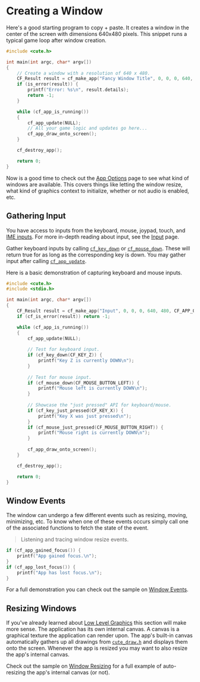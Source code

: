 # Creating a Window

Here's a good starting program to copy + paste. It creates a window in the center of the screen with dimensions 640x480 pixels. This snippet runs a typical game loop after window creation.

```cpp
#include <cute.h>

int main(int argc, char* argv[])
{
	// Create a window with a resolution of 640 x 480.
	CF_Result result = cf_make_app("Fancy Window Title", 0, 0, 0, 640, 480, CF_APP_OPTIONS_WINDOW_POS_CENTERED_BIT, argv[0]);
	if (is_error(result)) {
		printf("Error: %s\n", result.details);
		return -1;
	}

	while (cf_app_is_running())
	{
		cf_app_update(NULL);
		// All your game logic and updates go here...
		cf_app_draw_onto_screen();
	}

	cf_destroy_app();

	return 0;
}
```

Now is a good time to check out the [App Options](https://randygaul.github.io/cute_framework/#/app/app_options) page to see what kind of windows are available. This covers things like letting the window resize, what kind of graphics context to initialize, whether or not audio is enabled, etc.

## Gathering Input

You have access to inputs from the keyboard, mouse, joypad, touch, and [IME inputs](https://learn.microsoft.com/en-us/windows/apps/design/input/input-method-editors). For more in-depth reading about input, see the [Input](https://randygaul.github.io/cute_framework/#/topics/input) page.

Gather keyboard inputs by calling [`cf_key_down`](https://randygaul.github.io/cute_framework/#/input/cf_key_down) or [`cf_mouse_down`](https://randygaul.github.io/cute_framework/#/input/cf_mouse_down). These will return true for as long as the corresponding key is down. You may gather input after calling [`cf_app_update`](https://randygaul.github.io/cute_framework/#/app/cf_app_update).

Here is a basic demonstration of capturing keyboard and mouse inputs.

```cpp
#include <cute.h>
#include <stdio.h>

int main(int argc, char* argv[])
{
	CF_Result result = cf_make_app("Input", 0, 0, 0, 640, 480, CF_APP_OPTIONS_WINDOW_POS_CENTERED_BIT, argv[0]);
	if (cf_is_error(result)) return -1;

	while (cf_app_is_running())
	{
		cf_app_update(NULL);
		
		// Test for keyboard input.
		if (cf_key_down(CF_KEY_Z)) {
			printf("Key Z is currently DOWN\n");
		}
		
		// Test for mouse input.
		if (cf_mouse_down(CF_MOUSE_BUTTON_LEFT)) {
			printf("Mouse left is currently DOWN\n");
		}
		
		// Showcase the "just pressed" API for keyboard/mouse.
		if (cf_key_just_pressed(CF_KEY_X)) {
			printf("Key X was just pressed\n");
		}
		if (cf_mouse_just_pressed(CF_MOUSE_BUTTON_RIGHT)) {
			printf("Mouse right is currently DOWN\n");
		}
		
		cf_app_draw_onto_screen();
	}

	cf_destroy_app();

	return 0;
}
```

## Window Events

The window can undergo a few different events such as resizing, moving, minimizing, etc. To know when one of these events occurs simply call one of the associated functions to fetch the state of the event.

> Listening and tracing window resize events.

```cpp
if (cf_app_gained_focus()) {
	printf("App gained focus.\n");
}
if (cf_app_lost_focus()) {
	printf("App has lost focus.\n");
}
```

For a full demonstration you can check out the sample on [Window Events](https://github.com/RandyGaul/cute_framework/blob/master/samples/window_events.c).


## Resizing Windows

If you've already learned about [Low Level Graphics](https://randygaul.github.io/cute_framework/#/topics/low_leveL_graphics) this section will make more sense. The application has its own internal canvas. A canvas is a graphical texture the application can render upon. The app's built-in canvas automatically gathers up all drawings from [`cute_draw.h`](https://randygaul.github.io/cute_framework/#/api_reference?id=draw) and displays them onto the screen. Whenever the app is resized you may want to also resize the app's internal canvas.

Check out the sample on [Window Resizing](https://github.com/RandyGaul/cute_framework/blob/master/samples/window_resizing.cpp) for a full example of auto-resizing the app's internal canvas (or not).
